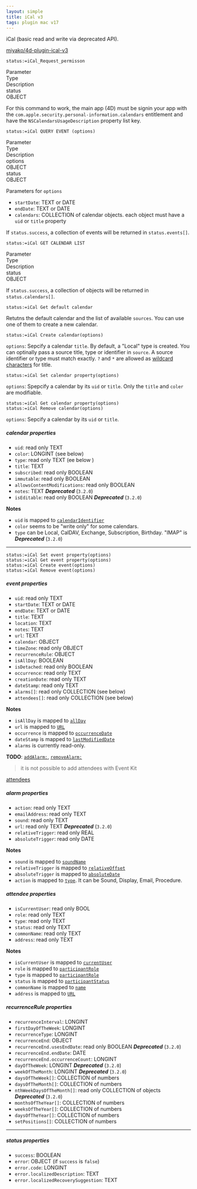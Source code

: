 ```yaml
---
layout: simple
title: iCal v3
tags: plugin mac v17
---
```


iCal (basic read and write via deprecated API).

<!--more-->

[miyako/4d-plugin-ical-v3](https://github.com/miyako/4d-plugin-ical-v3/)

```
status:=iCal_Request_permisson
```

<div class="grid">
  <div class="syntax-th cell cell--2">Parameter</div>
  <div class="syntax-th cell cell--2">Type</div>
  <div class="syntax-th cell cell--8">Description</div>
  <div class="syntax-td cell cell--2">status</div>
  <div class="syntax-td cell cell--2">OBJECT</div>
  <div class="syntax-td cell cell--8"></div>          
</div>

For this command to work, the main app (4D) must be signin your app with the ``com.apple.security.personal-information.calendars`` entitlement and have the ``NSCalendarsUsageDescription`` property list key.

```
status:=iCal QUERY EVENT (options)
```

<div class="grid">
    <div class="syntax-th cell cell--2">Parameter</div>
    <div class="syntax-th cell cell--2">Type</div>
    <div class="syntax-th cell cell--8">Description</div>
    <div class="syntax-td cell cell--2">options</div>
    <div class="syntax-td cell cell--2">OBJECT</div>
    <div class="syntax-td cell cell--8"></div>     
    <div class="syntax-td cell cell--2">status</div>
    <div class="syntax-td cell cell--2">OBJECT</div>
    <div class="syntax-td cell cell--8"></div>          
</div>

Parameters for ``options``

* ``startDate``:  TEXT or DATE
* ``endDate``: TEXT or DATE
* ``calendars``: COLLECTION of calendar objects. each object must have a ``uid`` or ``title`` property

If ``status.success``, a collection of events will be returned in ``status.events[]``.

```
status:=iCal GET CALENDAR LIST
```

<div class="grid">
  <div class="syntax-th cell cell--2">Parameter</div>
  <div class="syntax-th cell cell--2">Type</div>
  <div class="syntax-th cell cell--8">Description</div>
  <div class="syntax-td cell cell--2">status</div>
  <div class="syntax-td cell cell--2">OBJECT</div>
  <div class="syntax-td cell cell--8"></div>          
</div>

If ``status.success``, a collection of objects will be returned in ``status.calendars[]``.

```
status:=iCal Get default calendar
```

Retutns the default calendar and the list of available ``sources``. You can use one of them to create a new calendar.

```
status:=iCal Create calendar(options)
```

``options``: Sepcify a calendar ``title``. By default, a "Local" type is created. You can optinally pass a source title, type or identifier in ``source``. A source identifier or type must match exactly. ``?`` and ``*`` are allowed as [wildcard characters](https://developer.apple.com/library/archive/documentation/Cocoa/Conceptual/Predicates/Articles/pSyntax.html#//apple_ref/doc/uid/TP40001795) for title.

```
status:=iCal Set calendar property(options)
```

``options``:  Spepcify a calendar by its ``uid`` or ``title``. Only the ``title`` and ``coler`` are modifiable.

```
status:=iCal Get calendar property(options)
status:=iCal Remove calendar(options)
```

 ``options``: Sepcify a calendar by its ``uid`` or ``title``. 

##### calendar properties

* ``uid``: read only TEXT
* ``color``: LONGINT (see below)
* ``type``: read only TEXT (ee below )
* ``title``: TEXT
* ``subscribed``: read only BOOLEAN
* ``immutable``: read only BOOLEAN
* ``allowsContentModifications``: read only BOOLEAN
* ``notes``: TEXT ***Deprecated***  (``3.2.0``)
* ``isEditable``: read only BOOLEAN ***Deprecated***  (``3.2.0``)

**Notes**

* ``uid`` is mapped to [``calendarIdentifier``](https://developer.apple.com/documentation/eventkit/ekcalendar/1507380-calendaridentifier?language=objc)
* ``color`` seems to be "write only" for some calendars.
* ``type`` can be Local, CalDAV, Exchange, Subscription, Birthday. "IMAP" is  ***Deprecated***  (``3.2.0``)

---

```
status:=iCal Set event property(options)
status:=iCal Get event property(options)
status:=iCal Create event(options)
status:=iCal Remove event(options)
```

##### event properties

* ``uid``: read only TEXT 
* ``startDate``:  TEXT or DATE
* ``endDate``:  TEXT or DATE
* ``title``:  TEXT
* ``location``: TEXT
* ``notes``: TEXT
* ``url``: TEXT
* ``calendar``: OBJECT
* ``timeZone``: read only OBJECT
* ``recurrenceRule``: OBJECT
* ``isAllDay``: BOOLEAN
* ``isDetached``: read only BOOLEAN
* ``occurrence``: read only TEXT
* ``creationDate``: read only TEXT
* ``dateStamp``: read only TEXT 
* ``alarms[]``: read only COLLECTION (see below)
* ``attendees[]``: read only COLLECTION (see below)

**Notes**

* ``isAllDay`` is mapped to [``allDay``](https://developer.apple.com/documentation/eventkit/ekevent/1507482-allday?language=objc)
* ``url`` is mapped to [``URL``](https://developer.apple.com/documentation/eventkit/ekcalendaritem/1507265-url?language=objc)
* ``occurrence`` is mapped to [``occurrenceDate``](https://developer.apple.com/documentation/eventkit/ekevent/1507244-occurrencedate?language=objc)
* ``dateStamp`` is mapped to [``lastModifiedDate``](https://developer.apple.com/documentation/eventkit/ekcalendaritem/1507374-lastmodifieddate?language=objc)
* ``alarms`` is currently read-only.

**TODO**: [``addAlarm:``](https://developer.apple.com/documentation/eventkit/ekcalendaritem/1507397-addalarm?language=objc), [``removeAlarm:``](https://developer.apple.com/documentation/eventkit/ekcalendaritem/1507133-removealarm?language=objc)

> it is not possible to add attendees with Event Kit

[attendees](https://developer.apple.com/documentation/eventkit/ekcalendaritem/1507140-attendees?language=objc)

##### alarm properties

* ``action``: read only TEXT
* ``emailAddress``: read only TEXT
* ``sound``: read only TEXT
* ``url``: read only TEXT ***Deprecated***  (``3.2.0``)
* ``relativeTrigger``: read only REAL
* ``absoluteTrigger``: read only DATE

**Notes**

* ``sound`` is mapped to [``soundName``](https://developer.apple.com/documentation/eventkit/ekalarm/1507227-soundname?language=objc)
* ``relativeTrigger`` is mapped to [``relativeOffset``](https://developer.apple.com/documentation/eventkit/ekalarm/1507491-relativeoffset?language=objc)
* ``absoluteTrigger`` is mapped to [``absoluteDate``](https://developer.apple.com/documentation/eventkit/ekalarm/1507486-absolutedate?language=objc)
* ``action`` is mapped to [``type``](https://developer.apple.com/documentation/eventkit/ekalarm/1507242-type?language=objc). It can be Sound, Display, Email, Procedure. 

##### attendee properties

* ``isCurrentUser``: read only BOOL
* ``role``: read only TEXT
* ``type``: read only TEXT
* ``status``: read only TEXT
* ``commonName``: read only TEXT
* ``address``: read only TEXT

**Notes**

* ``isCurrentUser`` is mapped to [``currentUser``](https://developer.apple.com/documentation/eventkit/ekparticipant/1507248-currentuser?language=objc)
* ``role`` is mapped to [``participantRole``](https://developer.apple.com/documentation/eventkit/ekparticipant/1507494-participantrole?language=objc)
* ``type`` is mapped to [``participantRole``](https://developer.apple.com/documentation/eventkit/ekparticipant/1507364-participanttype?language=objc)
* ``status`` is mapped to [``participantStatus``](https://developer.apple.com/documentation/eventkit/ekparticipant/1507533-participantstatus?language=objc)
* ``commonName`` is mapped to [``name``](https://developer.apple.com/documentation/eventkit/ekparticipant/1507480-name?language=objc)
* ``address`` is mapped to [``URL``](https://developer.apple.com/documentation/eventkit/ekparticipant/1507435-url?language=objc)

##### recurrenceRule properties

* ``recurrenceInterval``: LONGINT
* ``firstDayOfTheWeek``: LONGINT
* ``recurrenceType``: LONGINT
* ``recurrenceEnd``: OBJECT
* ``recurrenceEnd.usesEndDate``: read only BOOLEAN ***Deprecated***  (``3.2.0``)
* ``recurrenceEnd.endDate``: DATE
* ``recurrenceEnd.occurrenceCount``: LONGINT
* ``dayOfTheWeek``: LONGINT ***Deprecated***  (``3.2.0``)
* ``weekOfTheMonth``: LONGINT ***Deprecated***  (``3.2.0``)
* ``daysOfTheWeek[]``: COLLECTION of numbers
* ``daysOfTheMonth[]``: COLLECTION of numbers
* ``nthWeekDaysOfTheMonth[]``: read only COLLECTION of objects ***Deprecated***  (``3.2.0``)
* ``monthsOfTheYear[]``: COLLECTION of numbers
* ``weeksOfTheYear[]``: COLLECTION of numbers
* ``daysOfTheYear[]``: COLLECTION of numbers
* ``setPositions[]``: COLLECTION of numbers

---

##### status properties

* ``success``: BOOLEAN
* ``error``: OBJECT (if ``success`` is ``false``)
* ``error.code``: LONGINT
* ``error.localizedDescription``: TEXT
* ``error.localizedRecoverySuggestion``: TEXT
